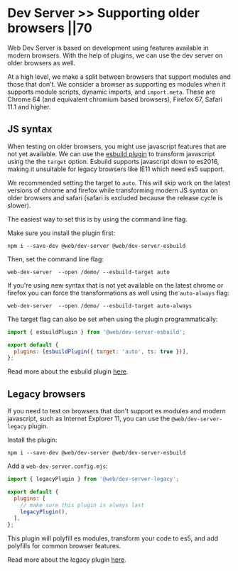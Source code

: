 # Dev Server >> Supporting older browsers ||70

Web Dev Server is based on development using features available in modern browsers. With the help of plugins, we can use the dev server on older browsers as well.

At a high level, we make a split between browsers that support modules and those that don't. We consider a browser as supporting es modules when it supports module scripts, dynamic imports, and `import.meta`. These are Chrome 64 (and equivalent chromium based browsers), Firefox 67, Safari 11.1 and higher.

## JS syntax

When testing on older browsers, you might use javascript features that are not yet available. We can use the [esbuild plugin](../../docs/dev-server/plugins/esbuild.md) to transform javascript using the the `target` option. Esbuild supports javascript down to es2016, making it unsuitable for legacy browsers like IE11 which need es5 support.

We recommended setting the target to `auto`. This will skip work on the latest versions of chrome and firefox while transforming modern JS syntax on older browsers and safari (safari is excluded because the release cycle is slower).

The easiest way to set this is by using the command line flag.

Make sure you install the plugin first:

```
npm i --save-dev @web/dev-server @web/dev-server-esbuild
```

Then, set the command line flag:

```
web-dev-server  --open /demo/ --esbuild-target auto
```

If you're using new syntax that is not yet available on the latest chrome or firefox you can force the transformations as well using the `auto-always` flag:

```
web-dev-server  --open /demo/ --esbuild-target auto-always
```

The target flag can also be set when using the plugin programmatically:

```js
import { esbuildPlugin } from '@web/dev-server-esbuild';

export default {
  plugins: [esbuildPlugin({ target: 'auto', ts: true })],
};
```

Read more about the esbuild plugin [here](../../docs/dev-server/plugins/esbuild.md).

## Legacy browsers

If you need to test on browsers that don't support es modules and modern javascript, such as Internet Explorer 11, you can use the `@web/dev-server-legacy` plugin.

Install the plugin:

```
npm i --save-dev @web/dev-server @web/dev-server-esbuild
```

Add a `web-dev-server.config.mjs`:

```js
import { legacyPlugin } from '@web/dev-server-legacy';

export default {
  plugins: [
    // make sure this plugin is always last
    legacyPlugin(),
  ],
};
```

This plugin will polyfill es modules, transform your code to es5, and add polyfills for common browser features.

Read more about the legacy plugin [here](../../docs/dev-server/plugins/legacy.md).
